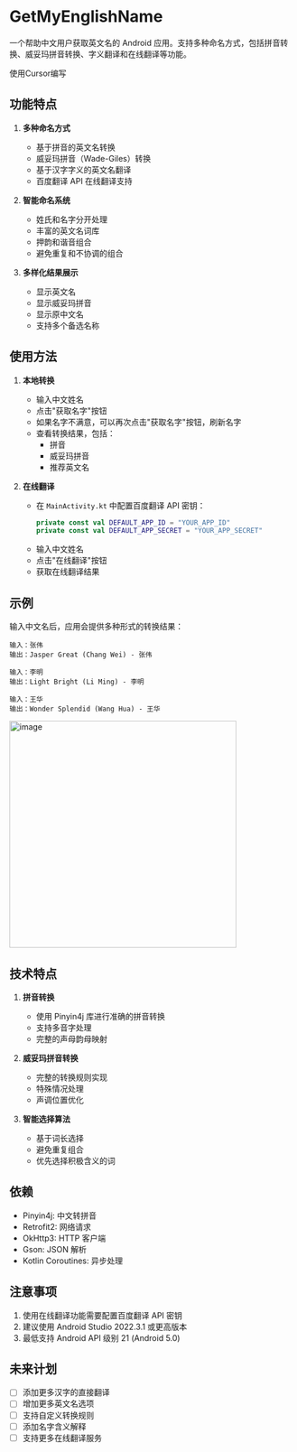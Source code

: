 # GetMyEnglishName

一个帮助中文用户获取英文名的 Android 应用。支持多种命名方式，包括拼音转换、威妥玛拼音转换、字义翻译和在线翻译等功能。

使用Cursor编写

## 功能特点

1. **多种命名方式**
   - 基于拼音的英文名转换
   - 威妥玛拼音（Wade-Giles）转换
   - 基于汉字字义的英文名翻译
   - 百度翻译 API 在线翻译支持

2. **智能命名系统**
   - 姓氏和名字分开处理
   - 丰富的英文名词库
   - 押韵和谐音组合
   - 避免重复和不协调的组合

3. **多样化结果展示**
   - 显示英文名
   - 显示威妥玛拼音
   - 显示原中文名
   - 支持多个备选名称

## 使用方法

1. **本地转换**
   - 输入中文姓名
   - 点击"获取名字"按钮
   - 如果名字不满意，可以再次点击"获取名字"按钮，刷新名字
   - 查看转换结果，包括：
     * 拼音
     * 威妥玛拼音
     * 推荐英文名

2. **在线翻译**
   - 在 `MainActivity.kt` 中配置百度翻译 API 密钥：
     ```kotlin
     private const val DEFAULT_APP_ID = "YOUR_APP_ID"
     private const val DEFAULT_APP_SECRET = "YOUR_APP_SECRET"
     ```
   - 输入中文姓名
   - 点击"在线翻译"按钮
   - 获取在线翻译结果

## 示例

输入中文名后，应用会提供多种形式的转换结果：

```
输入：张伟
输出：Jasper Great (Chang Wei) - 张伟

输入：李明
输出：Light Bright (Li Ming) - 李明

输入：王华
输出：Wonder Splendid (Wang Hua) - 王华
```

<img width="402" alt="image" src="https://github.com/user-attachments/assets/4c688aab-691d-45fe-8048-8e30c1ed43eb" />


## 技术特点

1. **拼音转换**
   - 使用 Pinyin4j 库进行准确的拼音转换
   - 支持多音字处理
   - 完整的声母韵母映射

2. **威妥玛拼音转换**
   - 完整的转换规则实现
   - 特殊情况处理
   - 声调位置优化

3. **智能选择算法**
   - 基于词长选择
   - 避免重复组合
   - 优先选择积极含义的词

## 依赖

- Pinyin4j: 中文转拼音
- Retrofit2: 网络请求
- OkHttp3: HTTP 客户端
- Gson: JSON 解析
- Kotlin Coroutines: 异步处理

## 注意事项

1. 使用在线翻译功能需要配置百度翻译 API 密钥
2. 建议使用 Android Studio 2022.3.1 或更高版本
3. 最低支持 Android API 级别 21 (Android 5.0)

## 未来计划

- [ ] 添加更多汉字的直接翻译
- [ ] 增加更多英文名选项
- [ ] 支持自定义转换规则
- [ ] 添加名字含义解释
- [ ] 支持更多在线翻译服务

